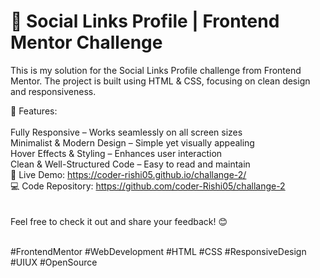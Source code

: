 # 📌 Social Links Profile | Frontend Mentor Challenge
This is my solution for the Social Links Profile challenge from Frontend Mentor. The project is built using HTML & CSS, focusing on clean design and responsiveness.

🌟 Features: <br><br>
Fully Responsive – Works seamlessly on all screen sizes <br>
Minimalist & Modern Design – Simple yet visually appealing <br>
Hover Effects & Styling – Enhances user interaction <br>
Clean & Well-Structured Code – Easy to read and maintain <br>
🔗 Live Demo: https://coder-rishi05.github.io/challange-2/ <br>
💻 Code Repository: https://github.com/coder-Rishi05/challange-2 <br>
<br><br>
Feel free to check it out and share your feedback! 😊 <br><br>

#FrontendMentor #WebDevelopment #HTML #CSS #ResponsiveDesign #UIUX #OpenSource <br>
